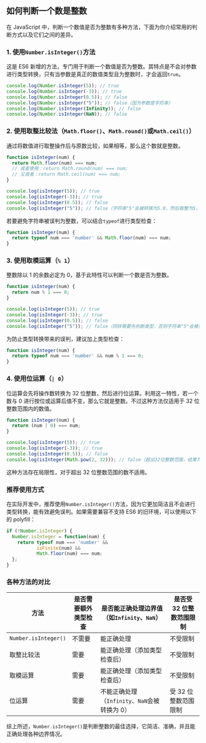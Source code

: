 ## 如何判断一个数是整数

在 JavaScript 中，判断一个数值是否为整数有多种方法，下面为你介绍常用的判断方式以及它们之间的差异。

### 1. 使用`Number.isInteger()`方法

这是 ES6 新增的方法，专门用于判断一个数值是否为整数。其特点是不会对参数进行类型转换，只有当参数是真正的数值类型且为整数时，才会返回`true`。

```javascript
console.log(Number.isInteger(5)); // true
console.log(Number.isInteger(-3)); // true
console.log(Number.isInteger(0.5)); // false
console.log(Number.isInteger("5")); // false（因为参数是字符串）
console.log(Number.isInteger(Infinity)); // false
console.log(Number.isInteger(NaN)); // false
```

### 2. 使用取整比较法（`Math.floor()`、`Math.round()`或`Math.ceil()`）

通过将数值进行取整操作后与原数比较，如果相等，那么这个数就是整数。

```javascript
function isInteger(num) {
  return Math.floor(num) === num;
  // 或者使用：return Math.round(num) === num;
  // 又或者：return Math.ceil(num) === num;
}

console.log(isInteger(5)); // true
console.log(isInteger(-3)); // true
console.log(isInteger(0.5)); // false
console.log(isInteger("5")); // false（字符串"5"会被转换为5.0，然后取整为5，导致误判，所以需要先判断类型）
```

若要避免字符串被误判为整数，可以结合`typeof`进行类型检查：

```javascript
function isInteger(num) {
  return typeof num === 'number' && Math.floor(num) === num;
}
```

### 3. 使用取模运算（`% 1`）

整数除以 1 的余数必定为 0，基于此特性可以判断一个数是否为整数。

```javascript
function isInteger(num) {
  return num % 1 === 0;
}

console.log(isInteger(5)); // true
console.log(isInteger(-3)); // true
console.log(isInteger(0.5)); // false
console.log(isInteger("5")); // false（同样需要先判断类型，否则字符串"5"会被转换为数值5，导致误判）
```

为防止类型转换带来的误判，建议加上类型检查：

```javascript
function isInteger(num) {
  return typeof num === 'number' && num % 1 === 0;
}
```

### 4. 使用位运算（`| 0`）

位运算会先将操作数转换为 32 位整数，然后进行位运算。利用这一特性，若一个数与 0 进行按位或运算后值不变，那么它就是整数。不过这种方法仅适用于 32 位整数范围内的数值。

```javascript
function isInteger(num) {
  return (num | 0) === num;
}

console.log(isInteger(5)); // true
console.log(isInteger(-3)); // true
console.log(isInteger(0.5)); // false
console.log(isInteger(Math.pow(2, 32))); // false（超出32位整数范围，结果为0，导致误判）
```

这种方法存在局限性，对于超出 32 位整数范围的数不适用。

### 推荐使用方式

在实际开发中，推荐使用`Number.isInteger()`方法，因为它更加简洁且不会进行类型转换，能有效避免误判。如果需要兼容不支持 ES6 的旧环境，可以使用以下的 polyfill：

```javascript
if (!Number.isInteger) {
  Number.isInteger = function(num) {
    return typeof num === 'number' && 
           isFinite(num) && 
           Math.floor(num) === num;
  };
}
```

### 各种方法的对比

| 方法                 | 是否需要额外类型检查 | 是否能正确处理边界值（如`Infinity`、`NaN`）   | 是否受 32 位整数范围限制 |
| -------------------- | -------------------- | --------------------------------------------- | ------------------------ |
| `Number.isInteger()` | 不需要               | 能正确处理                                    | 不受限制                 |
| 取整比较法           | 需要                 | 能正确处理（添加类型检查后）                  | 不受限制                 |
| 取模运算             | 需要                 | 能正确处理（添加类型检查后）                  | 不受限制                 |
| 位运算               | 需要                 | 不能正确处理（`Infinity`、`NaN`会被转换为 0） | 受 32 位整数范围限制     |

综上所述，`Number.isInteger()`是判断整数的最佳选择，它简洁、准确，并且能正确处理各种边界情况。